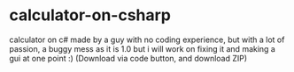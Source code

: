 ﻿# calculator-on-csharp
 calculator on c# made by a guy with no coding experience, but with a lot of passion, a buggy mess as it is 1.0 but i will work on fixing it and making a gui at one point :) (Download via code button, and download ZIP)

